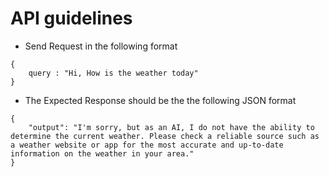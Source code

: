 # API guidelines
* Send Request in the following format
```
{
    query : "Hi, How is the weather today"
}
```
* The Expected Response should be the the following JSON format

```
{
    "output": "I'm sorry, but as an AI, I do not have the ability to determine the current weather. Please check a reliable source such as a weather website or app for the most accurate and up-to-date information on the weather in your area."
}
```